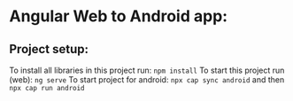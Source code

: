 # Angular Web to Android app:

## Project setup: 
To install all libraries in this project run: `npm install`
To start this project run (web): `ng serve`
To start project for android: `npx cap sync android` and then `npx cap run android`